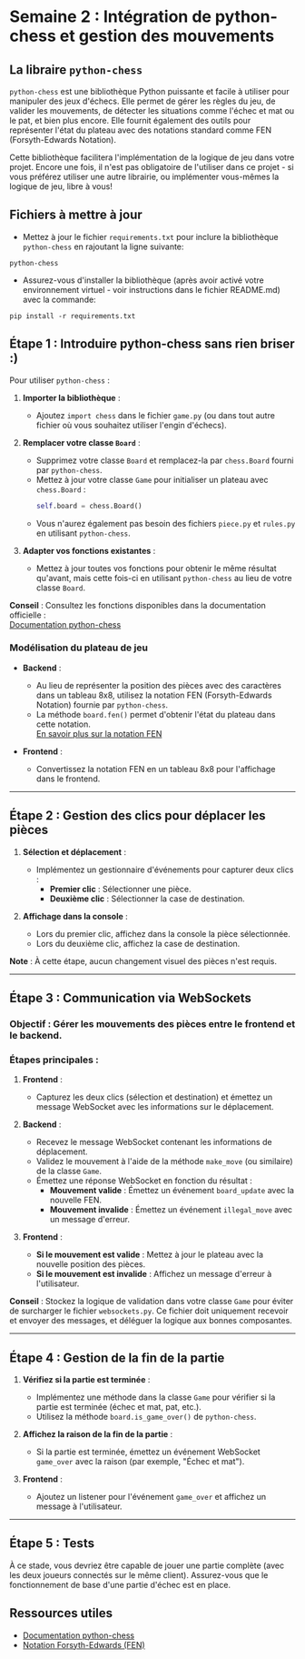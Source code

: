 # Semaine 2 : Intégration de python-chess et gestion des mouvements

## **La libraire `python-chess`**
`python-chess` est une bibliothèque Python puissante et facile à utiliser pour manipuler des jeux d'échecs. Elle permet de gérer les règles du jeu, de valider les mouvements, de détecter les situations comme l'échec et mat ou le pat, et bien plus encore. Elle fournit également des outils pour représenter l'état du plateau avec des notations standard comme FEN (Forsyth-Edwards Notation). 

Cette bibliothèque facilitera l'implémentation de la logique de jeu dans votre projet. Encore une fois, il n'est pas obligatoire de l'utiliser dans ce projet - si vous préférez utiliser une autre librairie, ou implémenter vous-mêmes la logique de jeu, libre à vous!

## **Fichiers à mettre à jour**
- Mettez à jour le fichier `requirements.txt` pour inclure la bibliothèque `python-chess` en rajoutant la ligne suivante:

```
python-chess
```

- Assurez-vous d'installer la bibliothèque (après avoir activé votre environnement virtuel - voir instructions dans le fichier README.md) avec la commande: 
```
pip install -r requirements.txt
```

## **Étape 1 : Introduire python-chess sans rien briser :)**
Pour utiliser `python-chess` :
1. **Importer la bibliothèque** :
   - Ajoutez `import chess` dans le fichier `game.py` (ou dans tout autre fichier où vous souhaitez utiliser l'engin d'échecs).

2. **Remplacer votre classe `Board`** :
   - Supprimez votre classe `Board` et remplacez-la par `chess.Board` fourni par `python-chess`.
   - Mettez à jour votre classe `Game` pour initialiser un plateau avec `chess.Board` :
     ```python
     self.board = chess.Board()
     ```
    - Vous n'aurez également pas besoin des fichiers `piece.py` et `rules.py` en utilisant `python-chess`.

3. **Adapter vos fonctions existantes** :
   - Mettez à jour toutes vos fonctions pour obtenir le même résultat qu'avant, mais cette fois-ci en utilisant `python-chess` au lieu de votre classe `Board`.

**Conseil** : Consultez les fonctions disponibles dans la documentation officielle :  
[Documentation python-chess](https://python-chess.readthedocs.io/en/latest/engine.html)

### **Modélisation du plateau de jeu**
- **Backend** :
  - Au lieu de représenter la position des pièces avec des caractères dans un tableau 8x8, utilisez la notation FEN (Forsyth-Edwards Notation) fournie par `python-chess`.
  - La méthode `board.fen()` permet d'obtenir l'état du plateau dans cette notation.  
    [En savoir plus sur la notation FEN](https://en.wikipedia.org/wiki/Forsyth%E2%80%93Edwards_Notation)

- **Frontend** :
  - Convertissez la notation FEN en un tableau 8x8 pour l'affichage dans le frontend.

---

## **Étape 2 : Gestion des clics pour déplacer les pièces**
1. **Sélection et déplacement** :
   - Implémentez un gestionnaire d'événements pour capturer deux clics :
     - **Premier clic** : Sélectionner une pièce.
     - **Deuxième clic** : Sélectionner la case de destination.

2. **Affichage dans la console** :
   - Lors du premier clic, affichez dans la console la pièce sélectionnée.
   - Lors du deuxième clic, affichez la case de destination.

**Note** : À cette étape, aucun changement visuel des pièces n'est requis.

---

## **Étape 3 : Communication via WebSockets**
### **Objectif : Gérer les mouvements des pièces entre le frontend et le backend.**

### **Étapes principales :**
1. **Frontend** :
   - Capturez les deux clics (sélection et destination) et émettez un message WebSocket avec les informations sur le déplacement.

2. **Backend** :
   - Recevez le message WebSocket contenant les informations de déplacement.
   - Validez le mouvement à l'aide de la méthode `make_move` (ou similaire) de la classe `Game`.
   - Émettez une réponse WebSocket en fonction du résultat :
     - **Mouvement valide** : Émettez un événement `board_update` avec la nouvelle FEN.
     - **Mouvement invalide** : Émettez un événement `illegal_move` avec un message d'erreur.

3. **Frontend** :
   - **Si le mouvement est valide** : Mettez à jour le plateau avec la nouvelle position des pièces.
   - **Si le mouvement est invalide** : Affichez un message d'erreur à l'utilisateur.

**Conseil** : Stockez la logique de validation dans votre classe `Game` pour éviter de surcharger le fichier `websockets.py`. Ce fichier doit uniquement recevoir et envoyer des messages, et déléguer la logique aux bonnes composantes.

---

## **Étape 4 : Gestion de la fin de la partie**
1. **Vérifiez si la partie est terminée** :
   - Implémentez une méthode dans la classe `Game` pour vérifier si la partie est terminée (échec et mat, pat, etc.).
   - Utilisez la méthode `board.is_game_over()` de `python-chess`.

2. **Affichez la raison de la fin de la partie** :
   - Si la partie est terminée, émettez un événement WebSocket `game_over` avec la raison (par exemple, "Échec et mat").

3. **Frontend** :
   - Ajoutez un listener pour l'événement `game_over` et affichez un message à l'utilisateur.

---

## **Étape 5 : Tests**
À ce stade, vous devriez être capable de jouer une partie complète (avec les deux joueurs connectés sur le même client). Assurez-vous que le fonctionnement de base d'une partie d'échec est en place.


## **Ressources utiles**
- [Documentation python-chess](https://python-chess.readthedocs.io/en/latest/)
- [Notation Forsyth-Edwards (FEN)](https://en.wikipedia.org/wiki/Forsyth%E2%80%93Edwards_Notation)
